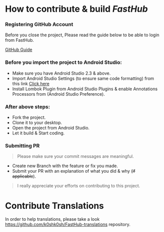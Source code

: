 # How to contribute & build *FastHub*

### Registering GitHub Account

Before you close the project, Please read the guide below to be able to login from FastHub.

[GitHub Guide](https://auth0.com/docs/connections/social/github)

### Before you import the project to Android Studio:

- Make sure you have Android Studio 2.3 & above.
- Import Android Studio Settings (to ensure same code formatting) from this link [Click here](https://raw.githubusercontent.com/k0shk0sh/FastHub/master/fasthub_as_settings.jar)
- Install Lombok Plugin from Android Studio Plugins & enable Annotations Processors from (Android Studio Preference).

### After above steps:

- Fork the project.
- Clone it to your desktop.
- Open the project from Android Studio.
- Let it build & Start coding.

### Submitting PR

> Please make sure your commit messages are meaningful.
 
- Create new Branch with the feature or fix you made.
- Submit your PR with an explanation of what you did & why (~~if applicable~~).

> I really appreciate your efforts on contributing to this project.

# Contribute Translations

In order to help translations, please take a look https://github.com/k0shk0sh/FastHub-translations repository.
